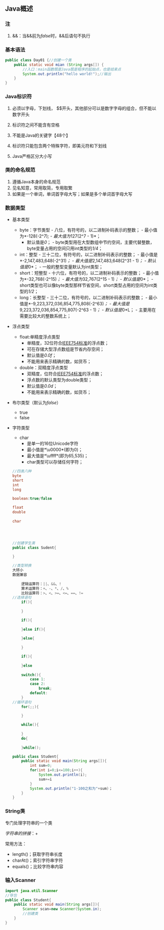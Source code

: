 ## Java概述

### 注

1.  &&：当&&前为*false*时，&&后语句不执行

### 基本语法



```java
public class Day01 {//创建一个类
    public static void mian (String args[]) {
        //入口：main函数既是Java既是程序的起始点，也是结束点 
        System.out.println("hello world!");//输出
    }
}
```



### Java标识符

1.  必须以字母，下划线， $$开头，其他部分可以是数字字母的组合，但不能以数字开头

2.  标识符之间不能含有空格

3.  不能是Java的关键字【48个】

4.  标识符只能包含两个特殊字符，即美元符和下划线

5.  Java严格区分大小写

### 类的命名规范

1.  遵循Java本身的命名规范
2.  见名知意，常用取简，专用取繁
3.  如果是一个单词，单词首字母大写；如果是多个单词首字母大写

### 数据类型

+   基本类型
     - byte：字节类型
        	- 八位，有符号的，以二进制补码表示的整数；
            	- 最小值为*-128(-2^7)*;
                	- 最大值为*127(2^7 - 1)*；
    	- 默认值是*0*；
            	- byte类型用在大型数组中节约空间，主要代替整数，byte变量占用的空间只用int类型的*1/4*；
     - int：整型
        	- 三十二位，有符号的，以二进制补码表示的整数；
            	- 最小值是*-2,147,483,648(-2^31)*；
                	- 最大值是*2,147,483,648(2^31 - 1)*；
                    	- 默认值是*0*；
                        	- 一般的整型变量默认为int类型；
     - short：短整型
        	- 十六位，有符号的，以二进制补码表示的整数；
            	- 最小值为*-32,768(-2^15)*；
                	- 最大值为*32,767(2^15 - 1)*；
                    	- 默认值是*0*；
                        	- short类型也可以像byte类型那样节省空间，short类型占用的空间为int类型的*1/2*；
     - long：长整型
        	- 三十二位，有符号的，以二进制补码表示的整数；
            	- 最小值是*-9,223,372,036,854,775,808(-2^63)*；
                	- 最大值是*9,223,372,036,854,775,807(-2^63 - 1)*；
                    	- 默认值是*0*L；
                        	- 主要用在需要比较大的整数系统上；
    
+   浮点类型
    +   float:单精度浮点类型
        +   单精度，32位符合<a href='https://baike.baidu.com/item/IEEE%20754/3869922'>IEEE754标准</a>的浮点数；
        +   可在存储大型浮点数组是节省内存空间；
        +   默认值是*0.0f*；
        +   不能用来表示精确的数，如货币；
    +   double：双精度浮点类型
        +   双精度，位符合<a href='https://baike.baidu.com/item/IEEE%20754/3869922'>IEEE754标准</a>的浮点数；
        +   浮点数的默认类型为double类型；
        +   默认值是*0.0d*；
        +   不能用来表示精确的数，如货币；
    
+   布尔类型（默认为*false*）
    +   true
    +   false
    
+   字符类型
    
    +   char
        +   是单一的16位Unicode字符
        +   最小值是*\u0000*(即为0)；
        +   最大值是*\uffff*(即为65,535)；
        +   char类型可以存储任何字符；
    
    ```java
    //四类八种
    byte
    short
    int
    long
    
    boolean:true/false
        
    float
    double
        
    char
    
    
    
    
    //创建学生类
    public class Sudent{
        
    }
    
    //类型转换
    大转小
    数据兼容
        
        逻辑运算符：||、&&、!
        算术运算符：+、-、*、/、%
        比较运算符：>、<、>=、<=、==、!=
    //选择语句    
        if(){
            
        }
    
    	if(){
            
        }else if(){
            
        }else{
            
        }
    
    	if(){
            
        }else
            
        switch(){
            case 1:
            case 2:
                break;
            default:
        }
    //循环语句
    	for(;;){
            
        }
    
    	while(){
            
        }
    	do{
            
        }while();
    
    public class Student{
        public static void main(String args[]){
            int sum=0;
            for(int i=0;i<=100;i++){
                System.out.println(i);
                sum+=i
            }
            System.out.println("1-100之和为"+sum)；
        }
    }
    
    ```
    
    

### String类

专门处理字符串的一个类

*字符串的拼接*：+

常用方法：

+   length()；获取字符串长度
+   charAt()；索引字符串字符
+   equals()；比较字符串内容

### 输入Scanner

```java
import java.util.Scanner
//导包
public class Student{
    public static void main(String args[]){
        Scanner scan=new Scanner(System.in);
        //创建类
    }
}
```





